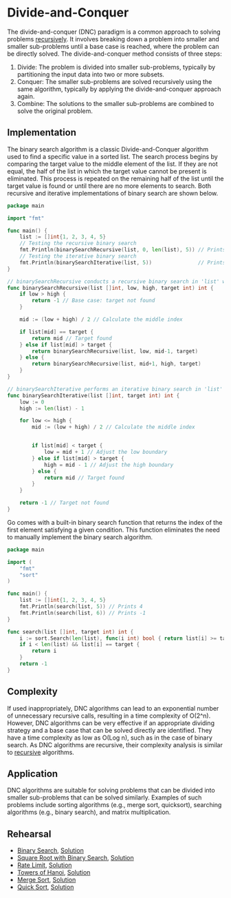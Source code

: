 # Divide-and-Conquer

The divide-and-conquer (DNC) paradigm is a common approach to solving problems [recursively](../recursion). It involves breaking down a problem into smaller and smaller sub-problems until a base case is reached, where the problem can be directly solved. The divide-and-conquer method consists of three steps:

1. Divide: The problem is divided into smaller sub-problems, typically by partitioning the input data into two or more subsets.
2. Conquer: The smaller sub-problems are solved recursively using the same algorithm, typically by applying the divide-and-conquer approach again.
3. Combine: The solutions to the smaller sub-problems are combined to solve the original problem.

## Implementation

The binary search algorithm is a classic Divide-and-Conquer algorithm used to find a specific value in a sorted list. The search process begins by comparing the target value to the middle element of the list. If they are not equal, the half of the list in which the target value cannot be present is eliminated. This process is repeated on the remaining half of the list until the target value is found or until there are no more elements to search. Both recursive and iterative implementations of binary search are shown below.

```Go
package main

import "fmt"

func main() {
	list := []int{1, 2, 3, 4, 5}
	// Testing the recursive binary search
	fmt.Println(binarySearchRecursive(list, 0, len(list), 5)) // Prints 4
	// Testing the iterative binary search
	fmt.Println(binarySearchIterative(list, 5))               // Prints 4
}

// binarySearchRecursive conducts a recursive binary search in 'list' within 'low' and 'high' bounds for 'target'.
func binarySearchRecursive(list []int, low, high, target int) int {
	if low > high {
		return -1 // Base case: target not found
	}

	mid := (low + high) / 2 // Calculate the middle index

	if list[mid] == target {
		return mid // Target found
	} else if list[mid] > target {
		return binarySearchRecursive(list, low, mid-1, target)
	} else {
		return binarySearchRecursive(list, mid+1, high, target)
	}
}

// binarySearchIterative performs an iterative binary search in 'list' for 'target'.
func binarySearchIterative(list []int, target int) int {
	low := 0
	high := len(list) - 1

	for low <= high {
		mid := (low + high) / 2 // Calculate the middle index


		if list[mid] < target {
			low = mid + 1 // Adjust the low boundary
		} else if list[mid] > target {
			high = mid - 1 // Adjust the high boundary
		} else {
			return mid // Target found
		}
	}

	return -1 // Target not found
}
```

Go comes with a built-in binary search function that returns the index of the first element satisfying a given condition. This function eliminates the need to manually implement the binary search algorithm.

```Go
package main

import (
	"fmt"
	"sort"
)

func main() {
	list := []int{1, 2, 3, 4, 5}
	fmt.Println(search(list, 5)) // Prints 4
	fmt.Println(search(list, 6)) // Prints -1
}

func search(list []int, target int) int {
	i := sort.Search(len(list), func(i int) bool { return list[i] >= target })
	if i < len(list) && list[i] == target {
		return i
	}
	return -1
}
```

## Complexity

If used inappropriately, DNC algorithms can lead to an exponential number of unnecessary recursive calls, resulting in a time complexity of O(2^n). However, DNC algorithms can be very effective if an appropriate dividing strategy and a base case that can be solved directly are identified. They have a time complexity as low as O(Log n), such as in the case of binary search. As DNC algorithms are recursive, their complexity analysis is similar to [recursive](../recursion) algorithms.

## Application

DNC algorithms are suitable for solving problems that can be divided into smaller sub-problems that can be solved similarly. Examples of such problems include sorting algorithms (e.g., merge sort, quicksort), searching algorithms (e.g., binary search), and matrix multiplication.

## Rehearsal

* [Binary Search](binary_search_test.go), [Solution](binary_search.go)
* [Square Root with Binary Search](square_root_test.go), [Solution](square_root.go)
* [Rate Limit](rate_limit_test.go), [Solution](rate_limit.go)
* [Towers of Hanoi](towers_of_hanoi_test.go), [Solution](towers_of_hanoi.go)
* [Merge Sort](merge_sort_test.go), [Solution](merge_sort.go)
* [Quick Sort](quick_sort_test.go), [Solution](quick_sort.go)
